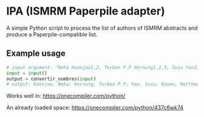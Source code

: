 # IPA (ISMRM Paperpile adapter)
A simple Python script to process the list of authors of ISMRM abstracts and produce a Paperpile-compatible list.

## Example usage
```python
# input argument: "Neha Koonjoo1,2, Torben P.P Hornung1,2,3, Susu Yan3,4, Matthew S Rosen1,2,5, and Thomas R Bortfeld3,4"
input = input()
output = convertir_nombres(input)
# output: Koonjoo, Neha; Hornung, Torben P.P; Yan, Susu; Rosen, Matthew S; Bortfeld, Thomas R
```
Works well in: https://onecompiler.com/python/

An already loaded space: https://onecompiler.com/python/437c6wk74
